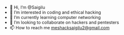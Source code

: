 - 👋 Hi, I’m @Saigilu
- 👀 I’m interested in coding and ethical hacking
- 🌱 I’m currently learning computer networking 
- 💞️ I’m looking to collaborate on hackers and pentesters
- 📫 How to reach me meshacksaigilu2@gmail.com

<!---
Saigilu/Saigilu is a ✨ special ✨ repository because its `README.md` (this file) appears on your GitHub profile.
You can click the Preview link to take a look at your changes.
--->
